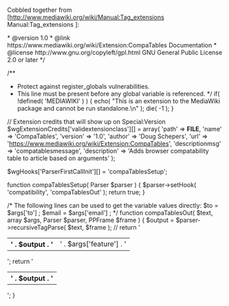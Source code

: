 Cobbled together from [http://www.mediawiki.org/wiki/Manual:Tag_extensions Manual:Tag_extensions ]:

<syntaxhighlight>
 <?php
/**
 * CompaTables - this extension adds a browser compatability table to articles based on arguments
 *
 * To activate this extension, add the following into your LocalSettings.php file:
 * require_once('$IP/extensions/CompaTables/compatables.php');
 *
 * @ingroup Extensions
 * @author Doug Schepers <schepers@w3.org>
 * @version 1.0
 * @link https://www.mediawiki.org/wiki/Extension:CompaTables Documentation
 * @license http://www.gnu.org/copyleft/gpl.html GNU General Public License 2.0 or later
 */
 
/**
 * Protect against register_globals vulnerabilities.
 * This line must be present before any global variable is referenced.
 */
if( !defined( 'MEDIAWIKI' ) ) {
        echo( "This is an extension to the MediaWiki package and cannot be run standalone.\n" );
        die( -1 );
}
 
// Extension credits that will show up on Special:Version    
$wgExtensionCredits['validextensionclass'][] = array(
        'path'           => __FILE__,
        'name'           => 'CompaTables',
        'version'        => '1.0',
        'author'         => 'Doug Schepers', 
        'url'            => 'https://www.mediawiki.org/wiki/Extension:CompaTables',
        'descriptionmsg' => 'compatablesmessage',
        'description'    => 'Adds browser compatability table to article based on arguments'
);
 
$wgHooks['ParserFirstCallInit'][] = 'compaTablesSetup';
 
function compaTablesSetup( Parser $parser ) {
        $parser->setHook( 'compatibility', 'compaTablesOut' );
        return true;
}

/* The following lines can be used to get the variable values directly:
        $to = $args['to'] ;
        $email = $args['email'] ;
*/
function compaTablesOut( $text, array $args, Parser $parser, PPFrame $frame ) {
        $output = $parser->recursiveTagParse( $text, $frame );
        // return '<table class="wonderful"><tr><th>' . $output . '</th><td>' . $args['feature'] . '</td></tr></table>';
        return '<table class="wonderful"><tr><th>' . $output . '</th></tr></table>';
}
</syntaxhighlight>